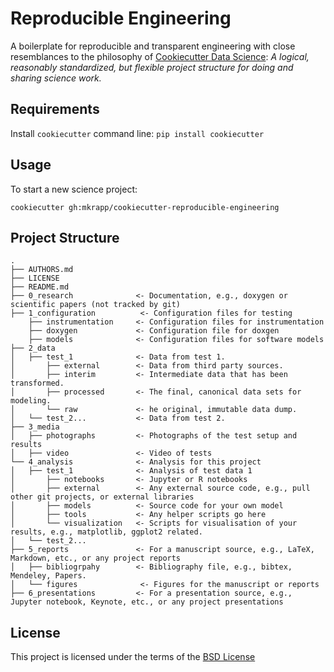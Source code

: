 Reproducible Engineering
========================

A boilerplate for reproducible and transparent engineering with close resemblances to the philosophy of [Cookiecutter Data Science](https://github.com/mkrapp/cookiecutter-reproducible-science): *A logical, reasonably standardized, but flexible project structure for doing and sharing science work.*

Requirements
------------
Install `cookiecutter` command line: `pip install cookiecutter`    

Usage
-----
To start a new science project:

`cookiecutter gh:mkrapp/cookiecutter-reproducible-engineering`

Project Structure
-----------------

```
.
├── AUTHORS.md
├── LICENSE
├── README.md
├── 0_research              <- Documentation, e.g., doxygen or scientific papers (not tracked by git)
├── 1_configuration          <- Configuration files for testing
    ├── instrumentation     <- Configuration files for instrumentation
    ├── doxygen             <- Configuration file for doxgen
    ├── models              <- Configuration files for software models
├── 2_data
│   ├── test_1              <- Data from test 1.
│       ├── external        <- Data from third party sources.
│       ├── interim         <- Intermediate data that has been transformed.
│       ├── processed       <- The final, canonical data sets for modeling.
│       └── raw             <- he original, immutable data dump.
│   └── test_2...           <- Data from test 2.
├── 3_media
│   ├── photographs         <- Photographs of the test setup and results
│   ├── video               <- Video of tests
└── 4_analysis              <- Analysis for this project
│   ├── test_1              <- Analysis of test data 1
│       ├── notebooks       <- Jupyter or R notebooks
│       ├── external        <- Any external source code, e.g., pull other git projects, or external libraries
│       ├── models          <- Source code for your own model
│       ├── tools           <- Any helper scripts go here
│       └── visualization   <- Scripts for visualisation of your results, e.g., matplotlib, ggplot2 related.
│   └── test_2...
├── 5_reports               <- For a manuscript source, e.g., LaTeX, Markdown, etc., or any project reports
│   ├── bibliogrpahy        <- Bibliography file, e.g., bibtex, Mendeley, Papers.
│   └── figures              <- Figures for the manuscript or reports
├── 6_presentations         <- For a presentation source, e.g., Jupyter notebook, Keynote, etc., or any project presentations
```


License
-------
This project is licensed under the terms of the [BSD License](/LICENSE)
